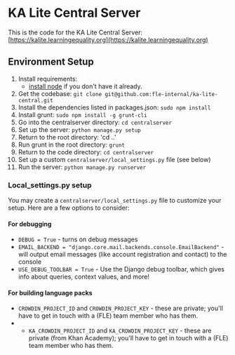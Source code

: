 # KA Lite Central Server

This is the code for the KA Lite Central Server: [https://kalite.learningequality.org](https://kalite.learningequality.org)

## Environment Setup

1. Install requirements:
    - [install node](http://nodejs.org/download/) if you don't have it already.
2. Get the codebase: `git clone git@github.com:fle-internal/ka-lite-central.git`
3. Install the dependencies listed in packages.json: `sudo npm install`
4. Install grunt: `sudo npm install -g grunt-cli`
5. Go into the centralserver directory: `cd centralserver`
6. Set up the server: `python manage.py setup`
7. Return to the root directory: 'cd ..'
8. Run grunt in the root directory: `grunt`
9. Return to the code directory: `cd centralserver`
10. Set up a custom `centralserver/local_settings.py` file (see below)
11. Run the server: `python manage.py runserver`

### Local_settings.py setup

You may create a `centralserver/local_settings.py` file to customize your setup.  Here are a few options to consider:

#### For debugging

* `DEBUG = True` - turns on debug messages
* `EMAIL_BACKEND = "django.core.mail.backends.console.EmailBackend"` - will output email messages (like account registration and contact) to the console
* `USE_DEBUG_TOOLBAR = True` - Use the Django debug toolbar, which gives info about queries, context values, and more!

#### For building language packs
* `CROWDIN_PROJECT_ID` and `CROWDIN_PROJECT_KEY` - these are private; you'll have to get in touch with a (FLE) team member who has them.
* * `KA_CROWDIN_PROJECT_ID` and `KA_CROWDIN_PROJECT_KEY` - these are private (from Khan Academy); you'll have to get in touch with a (FLE) team member who has them.
